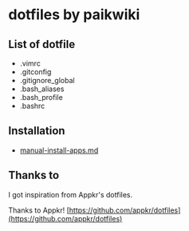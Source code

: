 # dotfiles by paikwiki

## List of dotfile

- .vimrc
- .gitconfig
- .gitignore_global
- .bash_aliases
- .bash_profile
- .bashrc

## Installation

- [manual-install-apps.md](./manual-install-applications.md)

## Thanks to

I got inspiration from Appkr's dotfiles.

Thanks to Appkr! [https://github.com/appkr/dotfiles](https://github.com/appkr/dotfiles)
